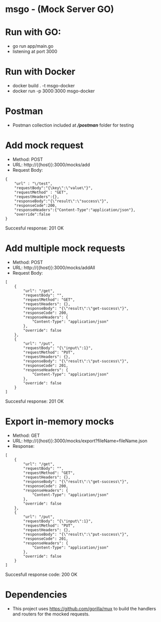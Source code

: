 # msgo - (Mock Server GO)

# Run with GO:
- go run app/main.go
- listening at port 3000

# Run with Docker
- docker build . -t msgo-docker
- docker run -p 3000:3000 msgo-docker

# Postman
- Postman collection included at ***/postman*** folder for testing

# Add mock request
- Method: POST
- URL: http://{{host}}:3000/mocks/add
- Request Body:
```
{
    "url" : "\/test", 
    "requestBody":"{\key\":\"value\"}",
    "requestMethod" : "GET",
    "requestHeaders":{},
    "responseBody":"{\"result\":\"success\"}",
    "responseCode":200,
    "responseHeaders":{"Content-Type":"application/json"},
    "override":false
}
```

Succesful response: 201 OK

# Add multiple mock requests
- Method: POST
- URL: http://{{host}}:3000/mocks/addAll
- Request Body:
```
[
    {
        "url": "/get",
        "requestBody": "",
        "requestMethod": "GET",
        "requestHeaders": {},
        "responseBody": "{\"result\":\"get-success\"}",
        "responseCode": 200,
        "responseHeaders": {
            "Content-Type": "application/json"
        },
        "override": false
    },
    {
        "url": "/put",
        "requestBody": "{\"input\":1}",
        "requestMethod": "PUT",
        "requestHeaders": {},
        "responseBody": "{\"result\":\"put-success\"}",
        "responseCode": 201,
        "responseHeaders": {
            "Content-Type": "application/json"
        },
        "override": false
    }
]
```

Succesful response: 201 OK

# Export in-memory mocks
- Method: GET
- URL: http://{{host}}:3000/mocks/export?fileName=fileName.json
- Response:
```
[
    {
        "url": "/get",
        "requestBody": "",
        "requestMethod": "GET",
        "requestHeaders": {},
        "responseBody": "{\"result\":\"get-success\"}",
        "responseCode": 200,
        "responseHeaders": {
            "Content-Type": "application/json"
        },
        "override": false
    },
    {
        "url": "/put",
        "requestBody": "{\"input\":1}",
        "requestMethod": "PUT",
        "requestHeaders": {},
        "responseBody": "{\"result\":\"put-success\"}",
        "responseCode": 201,
        "responseHeaders": {
            "Content-Type": "application/json"
        },
        "override": false
    }
]
```

Succesfull response code: 200 OK

# Dependencies
- This project uses https://github.com/gorilla/mux to build the handlers and routers for the mocked requests.
